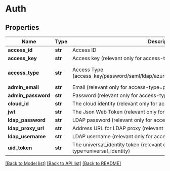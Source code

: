 # Auth

## Properties
Name | Type | Description | Notes
------------ | ------------- | ------------- | -------------
**access_id** | **str** | Access ID | [optional] 
**access_key** | **str** | Access key (relevant only for access-type&#x3D;access_key) | [optional] 
**access_type** | **str** | Access Type (access_key/password/saml/ldap/azure_ad/aws_iam/universal_identity/jwt) | [optional] [default to 'access_key']
**admin_email** | **str** | Email (relevant only for access-type&#x3D;password) | [optional] 
**admin_password** | **str** | Password (relevant only for access-type&#x3D;password) | [optional] 
**cloud_id** | **str** | The cloud identity (relevant only for access-type&#x3D;azure_ad,aws_iam) | [optional] 
**jwt** | **str** | The Json Web Token (relevant only for access-type&#x3D;jwt/oidc) | [optional] 
**ldap_password** | **str** | LDAP password (relevant only for access-type&#x3D;ldap) | [optional] 
**ldap_proxy_url** | **str** | Address URL for LDAP proxy (relevant only for access-type&#x3D;ldap) | [optional] 
**ldap_username** | **str** | LDAP username (relevant only for access-type&#x3D;ldap) | [optional] 
**uid_token** | **str** | The universal_identity token (relevant only for access-type&#x3D;universal_identity) | [optional] 

[[Back to Model list]](../README.md#documentation-for-models) [[Back to API list]](../README.md#documentation-for-api-endpoints) [[Back to README]](../README.md)


